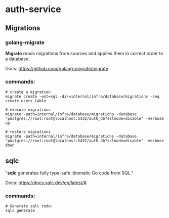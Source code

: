 # auth-service

## Migrations

### golang-migrate

**Migrate** reads migrations from sources and applies them in correct order to
a database.

Docs: https://github.com/golang-migrate/migrate

### commands:

```shell
# create a migration
migrate create -ext=sql -dir=internal/infra/database/migrations -seq create_users_table

# execute migrations
migrate -path=internal/infra/database/migrations -database "postgres://root:root@localhost:5432/auth_db?sslmode=disable" -verbose up

# restore migrations
migrate -path=internal/infra/database/migrations -database "postgres://root:root@localhost:5432/auth_db?sslmode=disable" -verbose down
```

## sqlc

"**sqlc** generates fully type-safe idiomatic Go code from SQL."

Docs: https://docs.sqlc.dev/en/latest/#

### commands:

```shell
# Generate sqlc code:
sqlc generate
```
